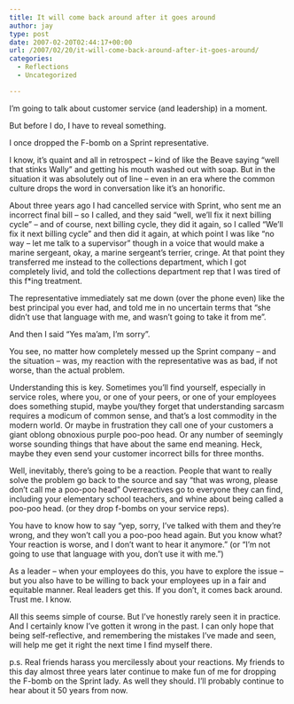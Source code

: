 ```yaml
---
title: It will come back around after it goes around
author: jay
type: post
date: 2007-02-20T02:44:17+00:00
url: /2007/02/20/it-will-come-back-around-after-it-goes-around/
categories:
  - Reflections
  - Uncategorized

---
```

I’m going to talk about customer service (and leadership) in a moment.

But before I do, I have to reveal something.

I once dropped the F-bomb on a Sprint representative.

I know, it’s quaint and all in retrospect &#8211; kind of like the Beave saying “well that stinks Wally” and getting his mouth washed out with soap. But in the situation it was absolutely out of line &#8211; even in an era where the common culture drops the word in conversation like it’s an honorific.

About three years ago I had cancelled service with Sprint, who sent me an incorrect final bill &#8211; so I called, and they said “well, we’ll fix it next billing cycle” &#8211; and of course, next billing cycle, they did it again, so I called “We’ll fix it next billing cycle” and then did it again, at which point I was like “no way &#8211; let me talk to a supervisor” though in a voice that would make a marine sergeant, okay, a marine sergeant’s terrier, cringe. At that point they transferred me instead to the collections department, which I got completely livid, and told the collections department rep that I was tired of this f*ing treatment.

The representative immediately sat me down (over the phone even) like the best principal you ever had, and told me in no uncertain terms that “she didn’t use that language with me, and wasn’t going to take it from me”.

And then I said “Yes ma’am, I’m sorry”.

You see, no matter how completely messed up the Sprint company &#8211; and the situation &#8211; was, my reaction with the representative was as bad, if not worse, than the actual problem.

Understanding this is key. Sometimes you’ll find yourself, especially in service roles, where you, or one of your peers, or one of your employees does something stupid, maybe you/they forget that understanding sarcasm requires a modicum of common sense, and that’s a lost commodity in the modern world. Or maybe in frustration they call one of your customers a giant oblong obnoxious purple poo-poo head. Or any number of seemingly worse sounding things that have about the same end meaning. Heck, maybe they even send your customer incorrect bills for three months.

Well, inevitably, there’s going to be a reaction. People that want to really solve the problem go back to the source and say “that was wrong, please don’t call me a poo-poo head” Overreactives go to everyone they can find, including your elementary school teachers, and whine about being called a poo-poo head. (or they drop f-bombs on your service reps).

You have to know how to say “yep, sorry, I’ve talked with them and they’re wrong, and they won’t call you a poo-poo head again. But you know what? Your reaction is worse, and I don’t want to hear it anymore.” (or “I’m not going to use that language with you, don’t use it with me.”)

As a leader &#8211; when your employees do this, you have to explore the issue &#8211; but you also have to be willing to back your employees up in a fair and equitable manner. Real leaders get this. If you don’t, it comes back around. Trust me. I know.

All this seems simple of course. But I’ve honestly rarely seen it in practice. And I certainly know I’ve gotten it wrong in the past. I can only hope that being self-reflective, and remembering the mistakes I’ve made and seen, will help me get it right the next time I find myself there.

p.s. Real friends harass you mercilessly about your reactions. My friends to this day almost three years later continue to make fun of me for dropping the F-bomb on the Sprint lady. As well they should. I’ll probably continue to hear about it 50 years from now.